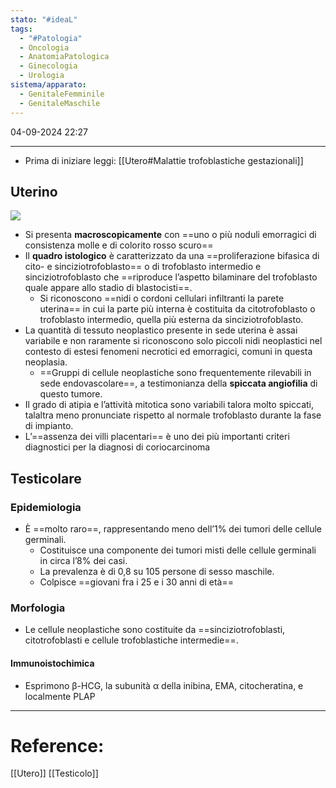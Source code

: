 ```yaml
---
stato: "#ideaL"
tags:
  - "#Patologia"
  - Oncologia
  - AnatomiaPatologica
  - Ginecologia
  - Urologia
sistema/apparato:
  - GenitaleFemminile
  - GenitaleMaschile
---
```

04-09-2024 22:27

--- 
- Prima di iniziare leggi: [[Utero#Malattie trofoblastiche gestazionali]]


## Uterino

![](https://i.imgur.com/MPG1xoy.png)

- Si presenta **macroscopicamente** con ==uno o più noduli emorragici di consistenza molle e di colorito rosso scuro==
- Il **quadro istologico** è caratterizzato da una ==proliferazione bifasica di cito- e sinciziotrofoblasto== o di trofoblasto intermedio e sinciziotrofoblasto che ==riproduce l’aspetto bilaminare del trofoblasto quale appare allo stadio di blastocisti==.
	- Si riconoscono ==nidi o cordoni cellulari infiltranti la parete uterina== in cui la parte più interna è costituita da citotrofoblasto o trofoblasto intermedio, quella più esterna da sinciziotrofoblasto. 
- La quantità di tessuto neoplastico presente in sede uterina è assai variabile e non raramente si riconoscono solo piccoli nidi neoplastici nel contesto di estesi fenomeni necrotici ed emorragici, comuni in questa neoplasia.
	- ==Gruppi di cellule neoplastiche sono frequentemente rilevabili in sede endovascolare==, a testimonianza della **spiccata angiofilia** di questo tumore. 
- Il grado di atipia e l’attività mitotica sono variabili talora molto spiccati, talaltra meno pronunciate rispetto al normale trofoblasto durante la fase di impianto. 
- L’==assenza dei villi placentari== è uno dei più importanti criteri diagnostici per la diagnosi di coriocarcinoma


## Testicolare
### Epidemiologia
- È ==molto raro==, rappresentando meno dell’1% dei tumori delle cellule germinali.
	- Costituisce una componente dei tumori misti delle cellule germinali in circa l’8% dei casi. 
	- La prevalenza è di 0,8 su 105 persone di sesso maschile. 
	- Colpisce ==giovani fra i 25 e i 30 anni di età==
### Morfologia
- Le cellule neoplastiche sono costituite da ==sinciziotrofoblasti, citotrofoblasti e cellule trofoblastiche intermedie==.
#### Immunoistochimica
- Esprimono β-HCG, la subunità α della inibina, EMA, citocheratina, e localmente PLAP 








--- 
# Reference:
[[Utero]]
[[Testicolo]]